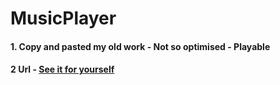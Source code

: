 # MusicPlayer
#### 1. Copy and pasted my old work - Not so optimised - Playable
#### 2  Url -  [See it for yourself](https://link-url-here.org)

